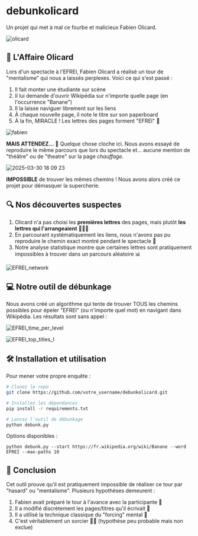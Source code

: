 # debunkolicard
Un projet qui met à mal ce fourbe et malicieux Fabien Olicard.

![olicard](https://github.com/user-attachments/assets/a3183347-389f-444e-a706-11c972eeb430)

## 🧐 L'Affaire Olicard

Lors d'un spectacle à l'EFREI, Fabien Olicard a réalisé un tour de "mentalisme" qui nous a laissés perplexes. Voici ce qui s'est passé :

1. Il fait monter une étudiante sur scène
2. Il lui demande d'ouvrir Wikipédia sur n'importe quelle page (en l'occurrence "Banane")
3. Il la laisse naviguer librement sur les liens
4. À chaque nouvelle page, il note le titre sur son paperboard
5. À la fin, MIRACLE ! Les lettres des pages forment "EFREI" 🤯

![fabien](https://github.com/user-attachments/assets/8e3ba120-dfe3-4c70-9bb5-b03be4d67f13)

**MAIS ATTENDEZ...** 🚨 Quelque chose cloche ici. Nous avons essayé de reproduire le même parcours que lors du spectacle et... aucune mention de "théâtre" ou de "theatre" sur la page _chauffage_.

![2025-03-30 18 09 23](https://github.com/user-attachments/assets/ab8c1d29-c546-4669-96df-48d60620d696)

**IMPOSSIBLE** de trouver les mêmes chemins ! Nous avons alors créé ce projet pour démasquer la supercherie.

## 🔍 Nos découvertes suspectes

1. Olicard n'a pas choisi les **premières lettres** des pages, mais plutôt **les lettres qui l'arrangeaient** 🧙‍♂️✨
2. En parcourant systématiquement les liens, nous n'avons pas pu reproduire le chemin exact montré pendant le spectacle 🤔
3. Notre analyse statistique montre que certaines lettres sont pratiquement impossibles à trouver dans un parcours aléatoire 📊

![EFREI_network](https://github.com/user-attachments/assets/d98a07b3-053f-43a5-bda3-5e8bfa6a067b)

## 💻 Notre outil de débunkage

Nous avons créé un algorithme qui tente de trouver TOUS les chemins possibles pour épeler "EFREI" (ou n'importe quel mot) en navigant dans Wikipédia. Les résultats sont sans appel :

![EFREI_time_per_level](https://github.com/user-attachments/assets/dd4525cb-53c0-493d-a89c-02c1f3773b7f)

![EFREI_top_titles_I](https://github.com/user-attachments/assets/163e7b43-0def-42f8-a104-ab85d3c21549)

## 🛠️ Installation et utilisation

Pour mener votre propre enquête :

```bash
# Clonez le repo
git clone https://github.com/votre_username/debunkolicard.git

# Installez les dépendances
pip install -r requirements.txt

# Lancez l'outil de débunkage
python debunk.py
```

Options disponibles :
```
python debunk.py --start https://fr.wikipedia.org/wiki/Banane --word EFREI --max-paths 10
```

## 🔮 Conclusion

Cet outil prouve qu'il est pratiquement impossible de réaliser ce tour par "hasard" ou "mentalisme". Plusieurs hypothèses demeurent :

1. Fabien avait préparé le tour à l'avance avec la participante 🤝
2. Il a modifié discrètement les pages/titres qu'il écrivait 📝
3. Il a utilisé la technique classique du "forcing" mental 🧠
4. C'est véritablement un sorcier 🧙‍♂️ (hypothèse peu probable mais non exclue)
